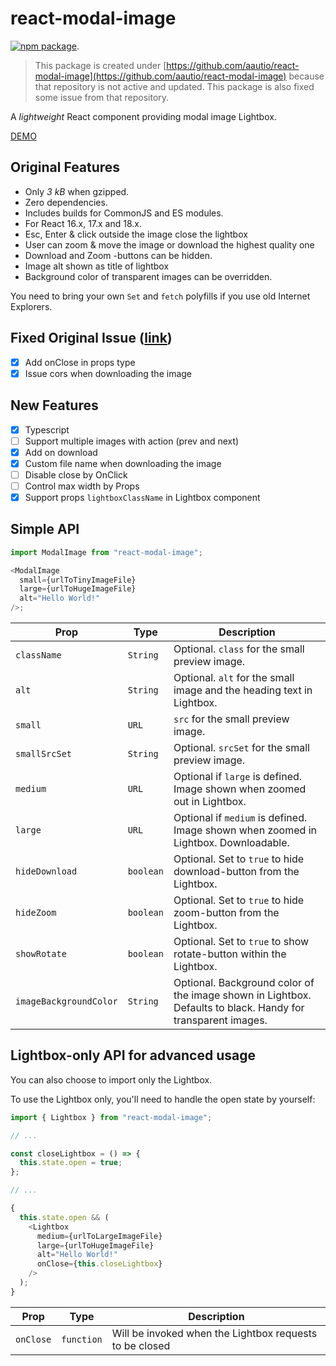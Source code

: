 # react-modal-image

[![npm package][npm-badge]][npm].

> This package is created under [https://github.com/aautio/react-modal-image](https://github.com/aautio/react-modal-image) because that repository is not active and updated. This package is also fixed some issue from that repository.

A _lightweight_ React component providing modal image Lightbox.

[DEMO](https://didikmulyadi.github.io/react-modal-image/)

## Original Features

- Only _3 kB_ when gzipped.
- Zero dependencies.
- Includes builds for CommonJS and ES modules.
- For React 16.x, 17.x and 18.x.
- Esc, Enter & click outside the image close the lightbox
- User can zoom & move the image or download the highest quality one
- Download and Zoom -buttons can be hidden.
- Image alt shown as title of lightbox
- Background color of transparent images can be overridden.

You need to bring your own `Set` and `fetch` polyfills if you use old Internet Explorers.

## Fixed Original Issue ([link](https://github.com/aautio/react-modal-image/issues))

- [x] Add onClose in props type
- [x] Issue cors when downloading the image

## New Features

- [x] Typescript
- [ ] Support multiple images with action (prev and next)
- [x] Add on download
- [x] Custom file name when downloading the image
- [ ] Disable close by OnClick
- [ ] Control max width by Props
- [x] Support props `lightboxClassName` in Lightbox component

## Simple API

```js
import ModalImage from "react-modal-image";

<ModalImage
  small={urlToTinyImageFile}
  large={urlToHugeImageFile}
  alt="Hello World!"
/>;
```

| Prop                   | Type      | Description                                                                                                   |
| ---------------------- | --------- | ------------------------------------------------------------------------------------------------------------- |
| `className`            | `String`  | Optional. `class` for the small preview image.                                                                |
| `alt`                  | `String`  | Optional. `alt` for the small image and the heading text in Lightbox.                                         |
| `small`                | `URL`     | `src` for the small preview image.                                                                            |
| `smallSrcSet`          | `String`  | Optional. `srcSet` for the small preview image.                                                               |
| `medium`               | `URL`     | Optional if `large` is defined. Image shown when zoomed out in Lightbox.                                      |
| `large`                | `URL`     | Optional if `medium` is defined. Image shown when zoomed in Lightbox. Downloadable.                           |
| `hideDownload`         | `boolean` | Optional. Set to `true` to hide download-button from the Lightbox.                                            |
| `hideZoom`             | `boolean` | Optional. Set to `true` to hide zoom-button from the Lightbox.                                                |
| `showRotate`           | `boolean` | Optional. Set to `true` to show rotate-button within the Lightbox.                                            |
| `imageBackgroundColor` | `String`  | Optional. Background color of the image shown in Lightbox. Defaults to black. Handy for transparent images.   |

## Lightbox-only API for advanced usage

You can also choose to import only the Lightbox.

To use the Lightbox only, you'll need to handle the open state by yourself:

```js
import { Lightbox } from "react-modal-image";

// ...

const closeLightbox = () => {
  this.state.open = true;
};

// ...

{
  this.state.open && (
    <Lightbox
      medium={urlToLargeImageFile}
      large={urlToHugeImageFile}
      alt="Hello World!"
      onClose={this.closeLightbox}
    />
  );
}
```

| Prop      | Type       | Description                                             |
| --------- | ---------- | ------------------------------------------------------- |
| `onClose` | `function` | Will be invoked when the Lightbox requests to be closed |

[npm-badge]: https://img.shields.io/npm/v/react-modal-image.svg
[npm]: https://www.npmjs.org/package/react-modal-image
